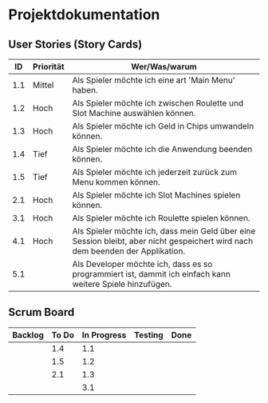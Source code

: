 # Projektdokumentation

## User Stories (Story Cards)

| ID | Priorität | Wer/Was/warum |
| ------- | ------- | ------- | 
|1.1|Mittel|Als Spieler möchte ich eine art 'Main Menu' haben.|
|1.2|Hoch|Als Spieler möchte ich zwischen Roulette und Slot Machine auswählen können.|
|1.3|Hoch|Als Spieler möchte ich Geld in Chips umwandeln können.|
|1.4|Tief|Als Spieler möchte ich die Anwendung beenden können.|
|1.5|Tief|Als Spieler möchte ich jederzeit zurück zum Menu kommen können.
|2.1|Hoch|Als Spieler möchte ich Slot Machines spielen können.|
|3.1|Hoch|Als Spieler möchte ich Roulette spielen können.|
|4.1|Hoch|Als Spieler möchte ich, dass mein Geld über eine Session bleibt, aber nicht gespeichert wird nach dem beenden der Applikation.|
|5.1|         |Als Developer möchte ich, dass es so programmiert ist, dammit ich einfach kann weitere Spiele hinzufügen.|

## Scrum Board

| Backlog | To Do | In Progress | Testing | Done |
| ------- | ----- | ----------- | ------- | ---- |
|         |1.4    |1.1          |         |      |
|         |1.5    |1.2          |         |      |
|         |2.1    |1.3          |         |      |
|         |       |3.1          |         |      |

